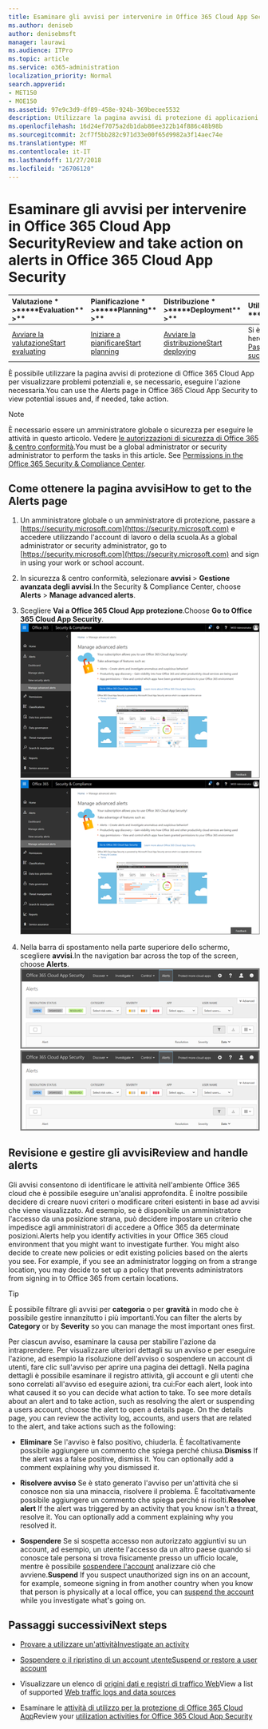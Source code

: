 ```yaml
---
title: Esaminare gli avvisi per intervenire in Office 365 Cloud App Security
ms.author: deniseb
author: denisebmsft
manager: laurawi
ms.audience: ITPro
ms.topic: article
ms.service: o365-administration
localization_priority: Normal
search.appverid:
- MET150
- MOE150
ms.assetid: 97e9c3d9-df89-458e-924b-369becee5532
description: Utilizzare la pagina avvisi di protezione di applicazioni di Office 365 Cloud per visualizzare i potenziali problemi ed eseguire azioni. È possibile ignorare o risolvere gli avvisi e se necessario, sospendere un account utente.
ms.openlocfilehash: 16d24ef7075a2db1dab86ee322b14f886c48b98b
ms.sourcegitcommit: 2cf7f5bb282c971d33e00f65d9982a3f14aec74e
ms.translationtype: MT
ms.contentlocale: it-IT
ms.lasthandoff: 11/27/2018
ms.locfileid: "26706120"
---
```

# <a name="review-and-take-action-on-alerts-in-office-365-cloud-app-security"></a><span data-ttu-id="1941d-104">Esaminare gli avvisi per intervenire in Office 365 Cloud App Security</span><span class="sxs-lookup"><span data-stu-id="1941d-104">Review and take action on alerts in Office 365 Cloud App Security</span></span>
  
|<span data-ttu-id="1941d-105">Valutazione \* *\>*\*</span><span class="sxs-lookup"><span data-stu-id="1941d-105">\*\*\*\*Evaluation\*\* \>\*\*</span></span>|<span data-ttu-id="1941d-106">Pianificazione \* *\>*\*</span><span class="sxs-lookup"><span data-stu-id="1941d-106">\*\*\*\*Planning\*\* \>\*\*</span></span>|<span data-ttu-id="1941d-107">Distribuzione \* *\>*\*</span><span class="sxs-lookup"><span data-stu-id="1941d-107">\*\*\*\*Deployment\*\* \>\*\*</span></span>|<span data-ttu-id="1941d-108">Utilizzo \* \* \*</span><span class="sxs-lookup"><span data-stu-id="1941d-108">\*\*\*\*Utilization\*\*\*\*</span></span>|
|:-----|:-----|:-----|:-----|
|[<span data-ttu-id="1941d-109">Avviare la valutazione</span><span class="sxs-lookup"><span data-stu-id="1941d-109">Start evaluating</span></span>](office-365-cas-overview.md) <br/> |[<span data-ttu-id="1941d-110">Iniziare a pianificare</span><span class="sxs-lookup"><span data-stu-id="1941d-110">Start planning</span></span>](get-ready-for-office-365-cas.md) <br/> |[<span data-ttu-id="1941d-111">Avviare la distribuzione</span><span class="sxs-lookup"><span data-stu-id="1941d-111">Start deploying</span></span>](turn-on-office-365-cas.md) <br/> |<span data-ttu-id="1941d-112">Si è seguito!</span><span class="sxs-lookup"><span data-stu-id="1941d-112">You are here!</span></span>  <br/> [<span data-ttu-id="1941d-113">Passaggi successivi</span><span class="sxs-lookup"><span data-stu-id="1941d-113">Next steps</span></span>](#next-steps) <br/> |
   
<span data-ttu-id="1941d-114">È possibile utilizzare la pagina avvisi di protezione di Office 365 Cloud App per visualizzare problemi potenziali e, se necessario, eseguire l'azione necessaria.</span><span class="sxs-lookup"><span data-stu-id="1941d-114">You can use the Alerts page in Office 365 Cloud App Security to view potential issues and, if needed, take action.</span></span>
  
> [!NOTE]
> <span data-ttu-id="1941d-p102">È necessario essere un amministratore globale o sicurezza per eseguire le attività in questo articolo. Vedere [le autorizzazioni di sicurezza di Office 365 &amp; centro conformità](permissions-in-the-security-and-compliance-center.md).</span><span class="sxs-lookup"><span data-stu-id="1941d-p102">You must be a global administrator or security administrator to perform the tasks in this article. See [Permissions in the Office 365 Security &amp; Compliance Center](permissions-in-the-security-and-compliance-center.md).</span></span> 
  
## <a name="how-to-get-to-the-alerts-page"></a><span data-ttu-id="1941d-117">Come ottenere la pagina avvisi</span><span class="sxs-lookup"><span data-stu-id="1941d-117">How to get to the Alerts page</span></span>

1. <span data-ttu-id="1941d-118">Un amministratore globale o un amministratore di protezione, passare a [https://security.microsoft.com](https://security.microsoft.com) e accedere utilizzando l'account di lavoro o della scuola.</span><span class="sxs-lookup"><span data-stu-id="1941d-118">As a global administrator or security administrator, go to [https://security.microsoft.com](https://security.microsoft.com) and sign in using your work or school account.</span></span> 
    
2. <span data-ttu-id="1941d-119">In sicurezza &amp; centro conformità, selezionare **avvisi** \> **Gestione avanzata degli avvisi**.</span><span class="sxs-lookup"><span data-stu-id="1941d-119">In the Security &amp; Compliance Center, choose **Alerts** \> **Manage advanced alerts**.</span></span>
    
3. <span data-ttu-id="1941d-120">Scegliere **Vai a Office 365 Cloud App protezione**.</span><span class="sxs-lookup"><span data-stu-id="1941d-120">Choose **Go to Office 365 Cloud App Security**.</span></span><br/><span data-ttu-id="1941d-121">![In sicurezza &amp; centro conformità, selezionare Gestisci avvisi avanzate per accedere alla sicurezza di Office 365 Cloud App](media/958632d4-03e3-4ade-8e22-d5509db6fca7.png)</span><span class="sxs-lookup"><span data-stu-id="1941d-121">![In the Security &amp; Compliance Center, choose Manage Advanced Alerts to go to Office 365 Cloud App Security](media/958632d4-03e3-4ade-8e22-d5509db6fca7.png)</span></span>
  
4. <span data-ttu-id="1941d-122">Nella barra di spostamento nella parte superiore dello schermo, scegliere **avvisi**.</span><span class="sxs-lookup"><span data-stu-id="1941d-122">In the navigation bar across the top of the screen, choose **Alerts**.</span></span><br/><span data-ttu-id="1941d-123">![Nella pagina avvisi, è possibile visualizzare gli avvisi sono state attivate e le azioni eseguite.](media/3b53d4c9-4b13-435d-8547-8c0f9ae6b914.png)</span><span class="sxs-lookup"><span data-stu-id="1941d-123">![On the Alerts page, you can see alerts that were triggered and any actions taken.](media/3b53d4c9-4b13-435d-8547-8c0f9ae6b914.png)</span></span>
  
## <a name="review-and-handle-alerts"></a><span data-ttu-id="1941d-124">Revisione e gestire gli avvisi</span><span class="sxs-lookup"><span data-stu-id="1941d-124">Review and handle alerts</span></span>

<span data-ttu-id="1941d-p103">Gli avvisi consentono di identificare le attività nell'ambiente Office 365 cloud che è possibile eseguire un'analisi approfondita. È inoltre possibile decidere di creare nuovi criteri o modificare criteri esistenti in base ad avvisi che viene visualizzato. Ad esempio, se è disponibile un amministratore l'accesso da una posizione strana, può decidere impostare un criterio che impedisce agli amministratori di accedere a Office 365 da determinate posizioni.</span><span class="sxs-lookup"><span data-stu-id="1941d-p103">Alerts help you identify activities in your Office 365 cloud environment that you might want to investigate further. You might also decide to create new policies or edit existing policies based on the alerts you see. For example, if you see an administrator logging on from a strange location, you may decide to set up a policy that prevents administrators from signing in to Office 365 from certain locations.</span></span>
  
> [!TIP]
> <span data-ttu-id="1941d-128">È possibile filtrare gli avvisi per **categoria** o per **gravità** in modo che è possibile gestire innanzitutto i più importanti.</span><span class="sxs-lookup"><span data-stu-id="1941d-128">You can filter the alerts by **Category** or by **Severity** so you can manage the most important ones first.</span></span> 
  
<span data-ttu-id="1941d-p104">Per ciascun avviso, esaminare la causa per stabilire l'azione da intraprendere. Per visualizzare ulteriori dettagli su un avviso e per eseguire l'azione, ad esempio la risoluzione dell'avviso o sospendere un account di utenti, fare clic sull'avviso per aprire una pagina dei dettagli. Nella pagina dettagli è possibile esaminare il registro attività, gli account e gli utenti che sono correlati all'avviso ed eseguire azioni, tra cui:</span><span class="sxs-lookup"><span data-stu-id="1941d-p104">For each alert, look into what caused it so you can decide what action to take. To see more details about an alert and to take action, such as resolving the alert or suspending a users account, choose the alert to open a details page. On the details page, you can review the activity log, accounts, and users that are related to the alert, and take actions such as the following:</span></span>
  
- <span data-ttu-id="1941d-p105">**Eliminare** Se l'avviso è falso positivo, chiuderla. È facoltativamente possibile aggiungere un commento che spiega perché chiusa.</span><span class="sxs-lookup"><span data-stu-id="1941d-p105">**Dismiss** If the alert was a false positive, dismiss it. You can optionally add a comment explaining why you dismissed it.</span></span> 
    
- <span data-ttu-id="1941d-p106">**Risolvere avviso** Se è stato generato l'avviso per un'attività che si conosce non sia una minaccia, risolvere il problema. È facoltativamente possibile aggiungere un commento che spiega perché si risolti.</span><span class="sxs-lookup"><span data-stu-id="1941d-p106">**Resolve alert** If the alert was triggered by an activity that you know isn't a threat, resolve it. You can optionally add a comment explaining why you resolved it.</span></span> 
    
- <span data-ttu-id="1941d-136">**Sospendere** Se si sospetta accesso non autorizzato aggiuntivi su un account, ad esempio, un utente l'accesso da un altro paese quando si conosce tale persona si trova fisicamente presso un ufficio locale, mentre è possibile [sospendere l'account](suspend-or-restore-an-account-in-ocas.md) analizzare ciò che avviene.</span><span class="sxs-lookup"><span data-stu-id="1941d-136">**Suspend** If you suspect unauthorized sign ins on an account, for example, someone signing in from another country when you know that person is physically at a local office, you can [suspend the account](suspend-or-restore-an-account-in-ocas.md) while you investigate what's going on.</span></span> 
    
## <a name="next-steps"></a><span data-ttu-id="1941d-137">Passaggi successivi</span><span class="sxs-lookup"><span data-stu-id="1941d-137">Next steps</span></span>

- [<span data-ttu-id="1941d-138">Provare a utilizzare un'attività</span><span class="sxs-lookup"><span data-stu-id="1941d-138">Investigate an activity</span></span>](investigate-an-activity-in-office-365-cas.md)
    
- [<span data-ttu-id="1941d-139">Sospendere o il ripristino di un account utente</span><span class="sxs-lookup"><span data-stu-id="1941d-139">Suspend or restore a user account</span></span>](suspend-or-restore-an-account-in-ocas.md)
    
- <span data-ttu-id="1941d-140">Visualizzare un elenco di [origini dati e registri di traffico Web](web-traffic-logs-and-data-sources-for-ocas.md)</span><span class="sxs-lookup"><span data-stu-id="1941d-140">View a list of supported [Web traffic logs and data sources](web-traffic-logs-and-data-sources-for-ocas.md)</span></span>
    
- <span data-ttu-id="1941d-141">Esaminare le [attività di utilizzo per la protezione di Office 365 Cloud App](utilization-activities-for-ocas.md)</span><span class="sxs-lookup"><span data-stu-id="1941d-141">Review your [utilization activities for Office 365 Cloud App Security](utilization-activities-for-ocas.md)</span></span>
    

